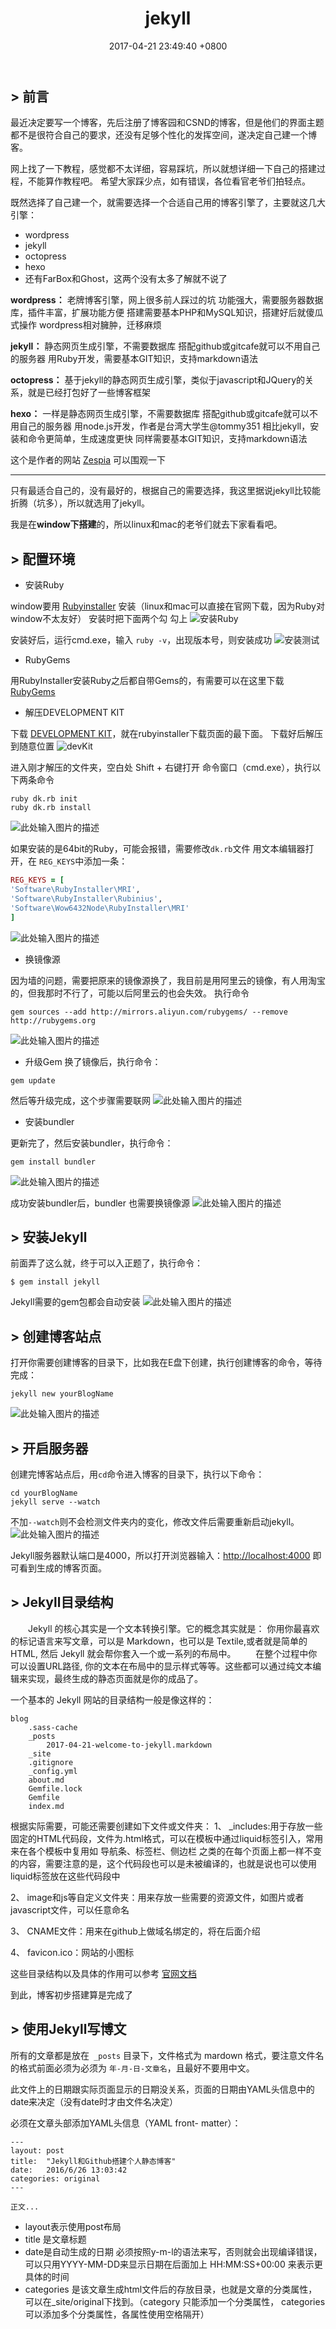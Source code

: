 ﻿---
layout: post
title:  "jekyll"
date:   2017-04-21 23:49:40 +0800
categories: jekyll 
---

## > 前言
最近决定要写一个博客，先后注册了博客园和CSND的博客，但是他们的界面主题都不是很符合自己的要求，还没有足够个性化的发挥空间，遂决定自己建一个博客。

网上找了一下教程，感觉都不太详细，容易踩坑，所以就想详细一下自己的搭建过程，不能算作教程吧。
希望大家踩少点，如有错误，各位看官老爷们拍轻点。

既然选择了自己建一个，就需要选择一个合适自己用的博客引擎了，主要就这几大引擎：

 - wordpress
 - jekyll
 - octopress
 - hexo
 - 还有FarBox和Ghost，这两个没有太多了解就不说了

**wordpress：**
老牌博客引擎，网上很多前人踩过的坑
功能强大，需要服务器数据库，插件丰富，扩展功能方便
搭建需要基本PHP和MySQL知识，搭建好后就傻瓜式操作
wordpress相对臃肿，迁移麻烦

**jekyll：**
静态网页生成引擎，不需要数据库
搭配github或gitcafe就可以不用自己的服务器
用Ruby开发，需要基本GIT知识，支持markdown语法

**octopress：**
基于jekyll的静态网页生成引擎，类似于javascript和JQuery的关系，就是已经打包好了一些博客框架

**hexo：**
一样是静态网页生成引擎，不需要数据库
搭配github或gitcafe就可以不用自己的服务器
用node.js开发，作者是台湾大学生@tommy351
相比jekyll，安装和命令更简单，生成速度更快
同样需要基本GIT知识，支持markdown语法

这个是作者的网站 [Zespia][1] 可以围观一下

---
只有最适合自己的，没有最好的，根据自己的需要选择，我这里据说jekyll比较能折腾（坑多），所以就选用了jekyll。

我是在**window下搭建**的，所以linux和mac的老爷们就去下家看看吧。

## > 配置环境

 - 安装Ruby

window要用 [Rubyinstaller][2] 安装（linux和mac可以直接在官网下载，因为Ruby对window不太友好）
安装时把下面两个勾 勾上
![安装Ruby][3]

安装好后，运行cmd.exe，输入 `ruby -v`，出现版本号，则安装成功
![安装测试][4]

 - RubyGems

用RubyInstaller安装Ruby之后都自带Gems的，有需要可以在这里下载 [RubyGems][5]

 - 解压DEVELOPMENT KIT


下载 [DEVELOPMENT KIT][6]，就在rubyinstaller下载页面的最下面。
下载好后解压到随意位置
![devKit][7]

进入刚才解压的文件夹，空白处 Shift + 右键打开 命令窗口（cmd.exe），执行以下两条命令
```
ruby dk.rb init
ruby dk.rb install
```
![此处输入图片的描述][8]

如果安装的是64bit的Ruby，可能会报错，需要修改`dk.rb`文件
用文本编辑器打开，在 `REG_KEYS`中添加一条：
```ruby
REG_KEYS = [
'Software\RubyInstaller\MRI',
'Software\RubyInstaller\Rubinius',
'Software\Wow6432Node\RubyInstaller\MRI'
]
```
![此处输入图片的描述][9]

 - 换镜像源

因为墙的问题，需要把原来的镜像源换了，我目前是用阿里云的镜像，有人用淘宝的，但我那时不行了，可能以后阿里云的也会失效。
执行命令
```
gem sources --add http://mirrors.aliyun.com/rubygems/ --remove http://rubygems.org
```
![此处输入图片的描述][10]
 
 - 升级Gem
换了镜像后，执行命令：
```
gem update
```
然后等升级完成，这个步骤需要联网
![此处输入图片的描述][11]

 - 安装bundler

更新完了，然后安装bundler，执行命令：
```
gem install bundler
```
![此处输入图片的描述][12]

成功安装bundler后，bundler 也需要换镜像源
![此处输入图片的描述][13]

## > 安装Jekyll
前面弄了这么就，终于可以入正题了，执行命令：
```
$ gem install jekyll
```
Jekyll需要的gem包都会自动安装
![此处输入图片的描述][14]
## > 创建博客站点
打开你需要创建博客的目录下，比如我在E盘下创建，执行创建博客的命令，等待完成：
```
jekyll new yourBlogName
```
![此处输入图片的描述][15]

## > 开启服务器
创建完博客站点后，用`cd`命令进入博客的目录下，执行以下命令：
```
cd yourBlogName
jekyll serve --watch
```
不加`--watch`则不会检测文件夹内的变化，修改文件后需要重新启动jekyll。
![此处输入图片的描述][16]

Jekyll服务器默认端口是4000，所以打开浏览器输入：[http://localhost:4000][17] 即可看到生成的博客页面。

## > Jekyll目录结构
　　Jekyll 的核心其实是一个文本转换引擎。它的概念其实就是： 你用你最喜欢的标记语言来写文章，可以是 Markdown，也可以是 Textile,或者就是简单的 HTML, 然后 Jekyll 就会帮你套入一个或一系列的布局中。
　　在整个过程中你可以设置URL路径, 你的文本在布局中的显示样式等等。这些都可以通过纯文本编辑来实现，最终生成的静态页面就是你的成品了。

一个基本的 Jekyll 网站的目录结构一般是像这样的：
```
blog
	.sass-cache
	_posts
		2017-04-21-welcome-to-jekyll.markdown
	_site
	.gitignore
	_config.yml
	about.md
	Gemfile.lock
	Gemfile
	index.md
```
根据实际需要，可能还需要创建如下文件或文件夹：
1、 _includes:用于存放一些固定的HTML代码段，文件为.html格式，可以在模板中通过liquid标签引入，常用来在各个模板中复用如 导航条、标签栏、侧边栏 之类的在每个页面上都一样不变的内容，需要注意的是，这个代码段也可以是未被编译的，也就是说也可以使用liquid标签放在这些代码段中

2、 image和js等自定义文件夹：用来存放一些需要的资源文件，如图片或者javascript文件，可以任意命名

3、 CNAME文件：用来在github上做域名绑定的，将在后面介绍

4、 favicon.ico：网站的小图标

这些目录结构以及具体的作用可以参考 [官网文档][18]

到此，博客初步搭建算是完成了
## > 使用Jekyll写博文
所有的文章都是放在` _posts` 目录下，文件格式为 mardown 格式，要注意文件名的格式前面必须为必须为 `年-月-日-文章名`，且最好不要用中文。

此文件上的日期跟实际页面显示的日期没关系，页面的日期由YAML头信息中的date来决定（没有date时才由文件名决定）

必须在文章头部添加YAML头信息（YAML front- matter）：
```
---
layout: post
title:  "Jekyll和Github搭建个人静态博客"
date:   2016/6/26 13:03:42
categories: original
---

正文...
```

 - layout表示使用post布局
 - title 是文章标题
 - date是自动生成的日期
 必须按照y-m-l的语法来写，否则就会出现编译错误，可以只用YYYY-MM-DD来显示日期在后面加上 HH:MM:SS+00:00 来表示更具体的时间
 - categories
   是该文章生成html文件后的存放目录，也就是文章的分类属性，可以在_site/original下找到。（category
   只能添加一个分类属性， categories 可以添加多个分类属性，各属性使用空格隔开）

　　

  [1]: https://zespia.tw/
  [2]: http://rubyinstaller.org/downloads/
  [3]: http://oorg1sbrd.bkt.clouddn.com/1.png?imageslim
  [4]: http://oorg1sbrd.bkt.clouddn.com/04-21%2021-23-43.png?imageslim
  [5]: https://rubygems.org/pages/download
  [6]: http://rubyinstaller.org/downloads/
  [7]: http://oorg1sbrd.bkt.clouddn.com/04-21%2021-14-38.png?imageslim
  [8]: http://oorg1sbrd.bkt.clouddn.com/004.png?imageslim
  [9]: http://oorg1sbrd.bkt.clouddn.com/04-21%2022-09-22.png?imagesilm
  [10]: http://oorg1sbrd.bkt.clouddn.com/005.png?imagesilm
  [11]: http://oorg1sbrd.bkt.clouddn.com/006.png?imageslim
  [12]: http://oorg1sbrd.bkt.clouddn.com/007.png?imageslim
  [13]: http://oorg1sbrd.bkt.clouddn.com/008.png?imageslim
  [14]: http://oorg1sbrd.bkt.clouddn.com/009.png?imageslim
  [15]: http://oorg1sbrd.bkt.clouddn.com/013.png?imageslim
  [16]: http://oorg1sbrd.bkt.clouddn.com/014.png?imageslim
  [17]: http://localhost:4000
  [18]: http://jekyll.com.cn/docs/structure/